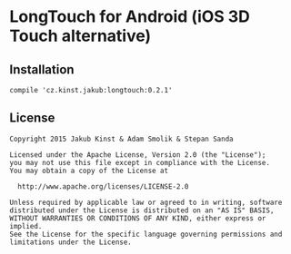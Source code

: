 # LongTouch for Android (iOS 3D Touch alternative)

## Installation
    compile 'cz.kinst.jakub:longtouch:0.2.1'

## License
    Copyright 2015 Jakub Kinst & Adam Smolik & Stepan Sanda
    
    Licensed under the Apache License, Version 2.0 (the "License");
    you may not use this file except in compliance with the License.
    You may obtain a copy of the License at
    
      http://www.apache.org/licenses/LICENSE-2.0
    
    Unless required by applicable law or agreed to in writing, software
    distributed under the License is distributed on an "AS IS" BASIS,
    WITHOUT WARRANTIES OR CONDITIONS OF ANY KIND, either express or implied.
    See the License for the specific language governing permissions and
    limitations under the License.
